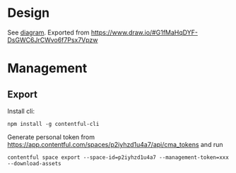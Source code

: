 # Design
 See [diagram](/packages/botonic-plugin-contentful/doc/class-diagram.png). Exported from https://www.draw.io/#G1fMaHqDYF-DsGWC6JrCWvo6f7Psx7Vpzw
# Management
## Export 
Install cli:
```
npm install -g contentful-cli
```

Generate personal token from https://app.contentful.com/spaces/p2iyhzd1u4a7/api/cma_tokens and run
````
contentful space export --space-id=p2iyhzd1u4a7 --management-token=xxx --download-assets
````
